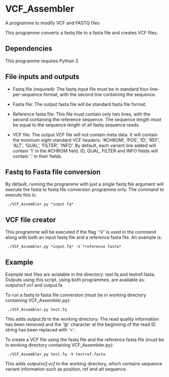 # VCF_Assembler
A *programme* to modify VCF and FASTQ files

This programme converts a fastq file to a fasta file and creates VCF files.


## Dependencies
This programme requires Python 3


## File inputs and outputs

* Fastq file (required): The fastq input file must be in standard four-line-per-sequence format, with the second line containing the sequence.


* Fasta file: The output fasta file will be standard fasta file format.


* Reference fasta file:
This file must contain only two lines, with the second containing the reference sequence. The sequence length must be equal to the sequence length of all fastq sequence reads.


* VCF file: The output VCF file will not contain meta data. It will contain the minimum eight standard VCF headers: ‘#CHROM’, ‘POS’, ‘ID’, ‘REF’, ‘ALT’, ‘QUAL’, ‘FILTER’, ‘INFO’. By default, each variant line added will contain ‘1’ in the #CHROM field. ID, QUAL, FILTER and INFO fields will contain ‘.’ in their fields.


## Fastq to Fasta file conversion
By default, running the programme with just a single fastq file argument will execute the fasta to fastq file conversion programme only. The command to execute this is:

     ./VCF_Assembler.py *input.fq*

## VCF file creator
This programme will  be executed if the flag '-V' is used in the command along with both an input fastq file and a reference fasta file. An example is:
	
     ./VCF_Assembler.py *input.fq* -V *reference.fasta*
   
## Example
Example test files are avialable in the directory: test.fq and testref.fasta. Outputs using this script, using both programmes, are available as: outputvcf.vcf and output.fa

To run a fastq to fasta file conversion (must be in working directory containing VCF_Assembler.py):

     ./VCF_Assembler.py test.fq

This adds *output.fa* to the working directory. The read quality information has been removed and the '@' character at the beginning of the read ID string has been replaced with '>'.

To create a VCF file using the fastq file and the reference fasta file (must be in working directory containing VCF_Assembler.py):

     ./VCF_Assembler.py test.fq -V testref.fasta
     
This adds *outputvcf.vcf* to the working directory, which contains sequence variant information such as position, ref and alt sequence.
